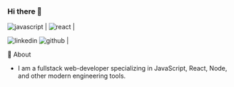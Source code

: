 ### Hi there 👋

![javascript](https://img.shields.io/badge/JavaScript-000000?style=for-the-badge&logo=JavaScript&logoColor=yellow) | ![react](https://img.shields.io/badge/React-000000?style=for-the-badge&logo=React&logoColor=darkblue) | 



![linkedin](https://img.shields.io/badge/LinkedIn-000000?style=for-the-badge&logo=LinkedIn&logoColor=blue) ![github](https://img.shields.io/badge/GitHub-000000?style=for-the-badge&logo=GitHub&logoColor=white) | 

💬 About
- I am a fullstack web-developer specializing in JavaScript, React, Node, and other modern engineering tools. 

